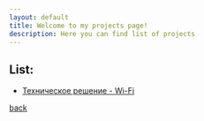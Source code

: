 ```yaml
---
layout: default
title: Welcome to my projects page!
description: Here you can find list of projects
---
```

## List:

* [Техническое решение - Wi-Fi](https://drive.google.com/file/d/11LRbAZjNweg41XpWzFcBZFOsHjzq1MX8/view?usp=sharing) 





 [back](./)                                                
